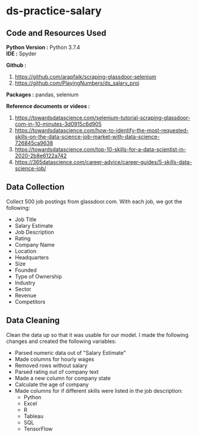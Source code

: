 # ds-practice-salary

## Code and Resources Used 
**Python Version :** Python 3.7.4  
**IDE :** Spyder  

**Github :**
1. https://github.com/arapfaik/scraping-glassdoor-selenium
2. https://github.com/PlayingNumbers/ds_salary_proj

**Packages :** pandas, selenium

**Reference documents or videos :** 
1. https://towardsdatascience.com/selenium-tutorial-scraping-glassdoor-com-in-10-minutes-3d0915c6d905  
2. https://towardsdatascience.com/how-to-identify-the-most-requested-skills-on-the-data-science-job-market-with-data-science-726845ca9638
3. https://towardsdatascience.com/top-10-skills-for-a-data-scientist-in-2020-2b8e6122a742  
4. https://365datascience.com/career-advice/career-guides/5-skills-data-science-job/  

## Data Collection 
Collect 500 job postings from glassdoor.com. With each job, we got the following:
*	Job Title
*	Salary Estimate
*	Job Description
*	Rating
*	Company Name
*	Location
*	Headquarters 
*	Size
*	Founded
*	Type of Ownership 
*	Industry
*	Sector
*	Revenue
*	Competitors 

## Data Cleaning
Clean the data up so that it was usable for our model. I made the following changes and created the following variables:
*	Parsed numeric data out of "Salary Estimate" 
*	Made columns for hourly wages 
*	Removed rows without salary 
*	Parsed rating out of company text 
*	Made a new column for company state 
*	Calculate the age of company 
*	Made columns for if different skills were listed in the job description:
    * Python  
    * Excel  
    * R  
    * Tableau  
    * SQL  
    * TensorFlow  


